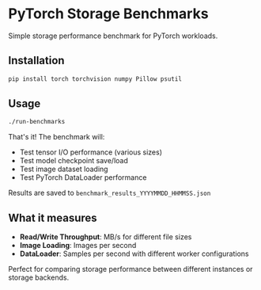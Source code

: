 # PyTorch Storage Benchmarks

Simple storage performance benchmark for PyTorch workloads.

## Installation

```bash
pip install torch torchvision numpy Pillow psutil
```

## Usage

```bash
./run-benchmarks
```

That's it! The benchmark will:
- Test tensor I/O performance (various sizes)
- Test model checkpoint save/load
- Test image dataset loading
- Test PyTorch DataLoader performance

Results are saved to `benchmark_results_YYYYMMDD_HHMMSS.json`

## What it measures

- **Read/Write Throughput**: MB/s for different file sizes
- **Image Loading**: Images per second
- **DataLoader**: Samples per second with different worker configurations

Perfect for comparing storage performance between different instances or storage backends.